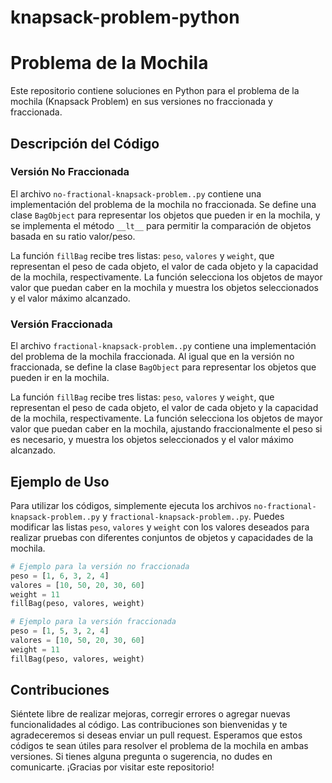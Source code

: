 # knapsack-problem-python
# Problema de la Mochila

Este repositorio contiene soluciones en Python para el problema de la mochila (Knapsack Problem) en sus versiones no fraccionada y fraccionada.

## Descripción del Código

### Versión No Fraccionada

El archivo `no-fractional-knapsack-problem..py` contiene una implementación del problema de la mochila no fraccionada. Se define una clase `BagObject` para representar los objetos que pueden ir en la mochila, y se implementa el método `__lt__` para permitir la comparación de objetos basada en su ratio valor/peso.

La función `fillBag` recibe tres listas: `peso`, `valores` y `weight`, que representan el peso de cada objeto, el valor de cada objeto y la capacidad de la mochila, respectivamente. La función selecciona los objetos de mayor valor que puedan caber en la mochila y muestra los objetos seleccionados y el valor máximo alcanzado.

### Versión Fraccionada

El archivo `fractional-knapsack-problem..py` contiene una implementación del problema de la mochila fraccionada. Al igual que en la versión no fraccionada, se define la clase `BagObject` para representar los objetos que pueden ir en la mochila.

La función `fillBag` recibe tres listas: `peso`, `valores` y `weight`, que representan el peso de cada objeto, el valor de cada objeto y la capacidad de la mochila, respectivamente. La función selecciona los objetos de mayor valor que puedan caber en la mochila, ajustando fraccionalmente el peso si es necesario, y muestra los objetos seleccionados y el valor máximo alcanzado.

## Ejemplo de Uso

Para utilizar los códigos, simplemente ejecuta los archivos `no-fractional-knapsack-problem..py` y `fractional-knapsack-problem..py`. Puedes modificar las listas `peso`, `valores` y `weight` con los valores deseados para realizar pruebas con diferentes conjuntos de objetos y capacidades de la mochila.

```python
# Ejemplo para la versión no fraccionada
peso = [1, 6, 3, 2, 4]
valores = [10, 50, 20, 30, 60]
weight = 11
fillBag(peso, valores, weight)

# Ejemplo para la versión fraccionada
peso = [1, 5, 3, 2, 4]
valores = [10, 50, 20, 30, 60]
weight = 11
fillBag(peso, valores, weight)
```

## Contribuciones

Siéntete libre de realizar mejoras, corregir errores o agregar nuevas funcionalidades al código. Las contribuciones son bienvenidas y te agradeceremos si deseas enviar un pull request. Esperamos que estos códigos te sean útiles para resolver el problema de la mochila en ambas versiones. Si tienes alguna pregunta o sugerencia, no dudes en comunicarte.
¡Gracias por visitar este repositorio!

